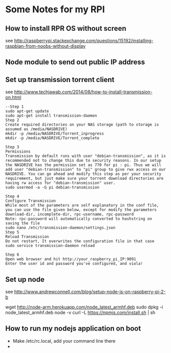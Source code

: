

# Some Notes for my RPI

## How to install RPR OS without screen
see http://raspberrypi.stackexchange.com/questions/15192/installing-raspbian-from-noobs-without-display

## Node module to send out public IP address


## Set up transmission torrent client
see http://www.techjawab.com/2014/08/how-to-install-transmission-on.html
```shell
--Step 1
sudo apt-get update
sudo apt-get install transmission-daemon
Step 2
Create required directories on your NAS storage (path to storage is assumed as /media/NASDRIVE)
mkdir -p /media/NASDRIVE/Torrent_inprogress
mkdir -p /media/NASDRIVE/Torrent_complete

Step 3
Permissions
Transmission by default runs with user "debian-transmission", as it is recommended not to change this due to security reasons. In our setup the NASDRIVE has the permission set as 770 for pi : pi. Thus we will add user "debian-transmission" to "pi" group to give rwx access on our NASDRIVE. You can go ahead and modify this step as per your security requirement, but just make sure your torrent download directories are having rw access for "debian-transmission" user.
sudo usermod -a -G pi debian-transmission

Step 4
Configure Transmission
While most of the parameters are self explanatory in the conf file, you can use the file given below, except for modify the parameters download-dir, incomplete-dir, rpc-username, rpc-password 
Note: rpc-password will automatically converted to hashstring on saving the file 
sudo nano /etc/transmission-daemon/settings.json
Step 5
Reload Transmission
Do not restart, It overwrites the configuration file in that case
sudo service transmission-daemon reload 

Step 6
Open web browser and hit http://your_raspberry_pi_IP:9091
Enter the user id and password you've configured, and viola!
```


## Set up node
see http://www.andrewconnell.com/blog/setup-node-js-on-raspberry-pi-2-b

wget http://node-arm.herokuapp.com/node_latest_armhf.deb
sudo dpkg -i node_latest_armhf.deb
node -v
curl -L https://npmjs.com/install.sh | sh



## How to run my nodejs application on boot

- Make /etc/rc.local, add your command line there
- 
